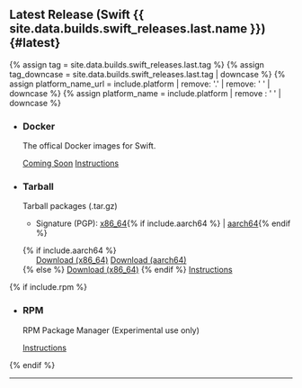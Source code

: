 ## Latest Release (Swift {{ site.data.builds.swift_releases.last.name }}) {#latest}

{% assign tag = site.data.builds.swift_releases.last.tag %}
{% assign tag_downcase = site.data.builds.swift_releases.last.tag | downcase %}
{% assign platform_name_url = include.platform | remove: '.' | remove: ' ' | downcase %}
{% assign platform_name = include.platform | remove : ' ' | downcase %}

<ul class="install-instruction">
  <li class="resource">
    <h3>Docker</h3>
    <p class="description">
      The offical Docker images for Swift.
    </p>
    <a href="https://hub.docker.com/_/swift" class="cta-secondary external">Coming Soon</a>
    <a href="/install/linux/docker" class="cta-secondary">Instructions</a>
  </li>
  <li class="resource">
    <h3>Tarball</h3>
    <p class="description">
      Tarball packages (.tar.gz)
      <ul>
        <li>Signature (PGP): <a href="https://download.swift.org/{{ tag_downcase }}/{{ platform_name_url }}/{{ tag }}/{{ tag }}-{{ platform_name }}.tar.gz.sig" >x86_64</a>{% if include.aarch64 %} | <a href="https://download.swift.org/{{ tag_downcase }}/{{ platform_name_url }}-aarch64/{{ tag }}/{{ tag }}-{{ platform_name }}-aarch64.tar.gz.sig">aarch64</a>{% endif %}</li>
      </ul>
    </p>
    {% if include.aarch64 %}
    <ul class="install-instruction">
      <a href="https://download.swift.org/{{ tag_downcase }}/{{ platform_name_url }}/{{ tag }}/{{ tag }}-{{ platform_name }}.tar.gz" class="cta-secondary">Download (x86_64)</a>
      <a href="https://download.swift.org/{{ tag_downcase }}/{{ platform_name_url }}-aarch64/{{ tag }}/{{ tag }}-{{ platform_name }}-aarch64.tar.gz" class="cta-secondary">Download (aarch64)</a>
    </ul>
    {% else %}
    <a href="https://download.swift.org/{{ tag_downcase }}/{{ platform_name_url }}/{{ tag }}/{{ tag }}-{{ platform_name }}.tar.gz" class="cta-secondary">Download (x86_64)</a>
    {% endif %}
    <a href="/install/linux/tarball" class="cta-secondary">Instructions</a>
  </li>
</ul>

{% if include.rpm %}
  <ul class="install-instruction">
    <li class="resource featured">
      <h3>RPM</h3>
      <p class="description">
        RPM Package Manager (Experimental use only)
      </p>
      <a href="/install/linux/rpm" class="cta-secondary">Instructions</a>
    </li>
  </ul>
{% endif %}

<hr>
